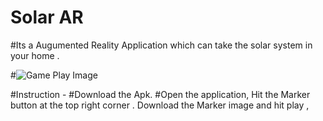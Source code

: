 # Solar AR

#Its a Augumented Reality Application which can take the solar system in your home .

#![Game Play Image](https://drive.google.com/file/d/1-6sfMkSeUsD-OVMzMVFywhzWRETgJJRe/view?usp=sharing)

#Instruction -
#Download the Apk. 
#Open the application, Hit the Marker button at the top right corner . Download the Marker image and hit play , 
